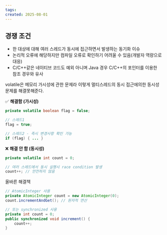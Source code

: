 ```yaml
---
tags: 
created: 2025-08-01
---
```

## 경쟁 조건
- 한 대상에 대해 여러 스레드가 동시에 접근하면서 발생하는 동기화 이슈
- 논리적 오류에 해당하지만 컴파일 오류로 확인하기 어려울 수 있음(개발자 역량으로 대응)
- C/C++같은 네이티브 코드도 예외 아니며 Java 경우 C/C++의 포인터를 이용한 참조 경우와 유사

volatile은 메모리 가시성에 관한 문제라 이렇게 멀티스레드의 동시 접근에의한 동시성 문제를 해결못해준다.

✅ **해결함 (가시성)**
```java
private volatile boolean flag = false;

// 스레드1
flag = true;

// 스레드2 - 즉시 변경사항 확인 가능
if (flag) { ... }
```
❌ **해결 안 함 (동시성)**
```java
private volatile int count = 0;

// 여러 스레드에서 동시 실행시 race condition 발생
count++; // 안전하지 않음
```
올바른 해결책
```java
// AtomicInteger 사용
private AtomicInteger count = new AtomicInteger(0);
count.incrementAndGet(); // 원자적 연산

// 또는 synchronized 사용
private int count = 0;
public synchronized void increment() {
    count++;
}
```